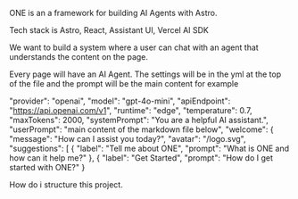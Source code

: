 ONE is an a framework for building AI Agents with Astro. 

Tech stack is Astro, React, Assistant UI, Vercel AI SDK

We want to build a system where a user can chat with an agent that understands the content on the page. 

Every page will have an AI Agent. 
The settings will be in the yml at the top of the file and the prompt will be the main content 
for example 

"provider": "openai",
    "model": "gpt-4o-mini",
    "apiEndpoint": "https://api.openai.com/v1",
    "runtime": "edge",
    "temperature": 0.7,
    "maxTokens": 2000,
    "systemPrompt": "You are a helpful AI assistant.",
    "userPrompt": "main content of the markdown file below",
    "welcome": {
      "message": "How can I assist you today?",
      "avatar": "/logo.svg",
      "suggestions": [
        {
          "label": "Tell me about ONE",
          "prompt": "What is ONE and how can it help me?"
        },
        {
          "label": "Get Started",
          "prompt": "How do I get started with ONE?"
        }

How do i structure this project. 